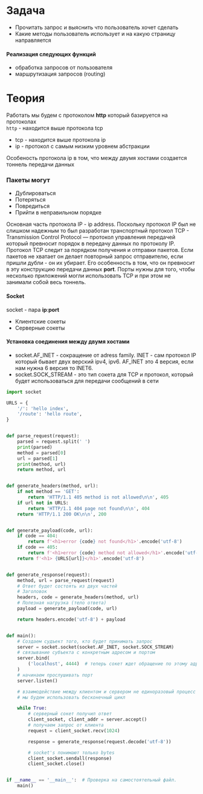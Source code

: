 # Задача

- Прочитать запрос и выяснить что пользователь хочет сделать
- Какие методы пользователь использует и на какую страницу направляется

#### Реализация следующих функций

- обработка запросов от пользователя
- маршрутизация запросов (routing)

# Теория

Работать мы будем с протоколом **http** который базируется на протоколах
<br>
```http``` - находится выше протокола tcp

- tcp - находится выше протокола ip
- ip - протокол с самым низким уровнем абстракции

Особеность протокола ip в том, что между двумя хостами создается тоннель передачи данных

### Пакеты могут

- Дублироваться
- Потеряться
- Повредиться
- Прийти в неправильном порядке

Основная часть протокола IP - ip address. Поскольку протокол IP был не слишком надежным то был разработан транспортный
протокол TCP - Transmission Control Protocol — протокол управления передачей который превносит порядок в передачу данных
по протоколу IP. Протокол TCP следит за порядком получения и отправки пакетов. Если пакетов не хватает он делает
повторный запрос отправителю, если пришли дубли - он их убирает. Его особенность в том, что он превносит в эту
конструкцию передачи данных **port**. Порты нужны для того, чтобы несколько приложений могли использовать TCP и при этом
не занимали собой весь тоннель.

#### Socket

socket - пара **ip**:**port**

- Клиентские сокеты
- Серверные сокеты

#### Установка соединения между двумя хостами

- socket.AF_INET - сокращение от adress family. INET - сам протокол IP который бывает двух верский ipv4, ipv6. AF_INET
  это 4 версия, если нам нужна 6 версия то INET6.
- socket.SOCK_STREAM - это тип сокета для TCP и протокол, который будет использоваться для передачи сообщений в сети

```python
import socket

URLS = {
    '/': 'hello index',
    '/route': 'hello route',
}


def parse_request(request):
    parsed = request.split(' ')
    print(parsed)
    method = parsed[0]
    url = parsed[1]
    print(method, url)
    return method, url


def generate_headers(method, url):
    if not method == 'GET':
        return 'HTTP/1.1 405 method is not allowed\n\n', 405
    if url not in URLS:
        return 'HTTP/1.1 404 page not found\n\n', 404
    return 'HTTP/1.1 200 OK\n\n', 200


def generate_payload(code, url):
    if code == 404:
        return f'<h1>error {code} not found</h1>'.encode('utf-8')
    if code == 405:
        return f'<h1>error {code} method not allowed</h1>'.encode('utf-8')
    return f'<h1> {URLS[url]}</h1>'.encode('utf-8')


def generate_response(request):
    method, url = parse_request(request)
    # Ответ будет состоять из двух частей
    # Заголовок
    headers, code = generate_headers(method, url)
    # Полезная нагрузка (тело ответа)
    payload = generate_payload(code, url)

    return headers.encode('utf-8') + payload


def main():
    # Создаем судъект того, кто будет принимать запрос
    server = socket.socket(socket.AF_INET, socket.SOCK_STREAM)
    # связывание субъекта с конкретным адресом и портом
    server.bind(
        ('localhost', 4444)  # теперь сокет ждет обращение по этому адресу и конкретному порту
    )
    # начинаем прослушивать порт
    server.listen()

    # взаимодействие между клиентом и сервером не единоразовый процесс
    # мы будем использовать бесконечный цикл

    while True:
        # серверный сокет получил ответ
        client_socket, client_addr = server.accept()
        # получаем запрос от клиента
        request = client_socket.recv(1024)

        response = generate_response(request.decode('utf-8'))

        # socket's понимают только bytes
        client_socket.sendall(response)
        client_socket.close()


if __name__ == '__main__':  # Проверка на самостоятельный файл.
    main()
```